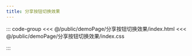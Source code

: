 ```yaml
---
title: 分享按钮切换效果
---
```


::: code-group
<<< @/public/demoPage/分享按钮切换效果/index.html
<<< @/public/demoPage/分享按钮切换效果/index.css

:::